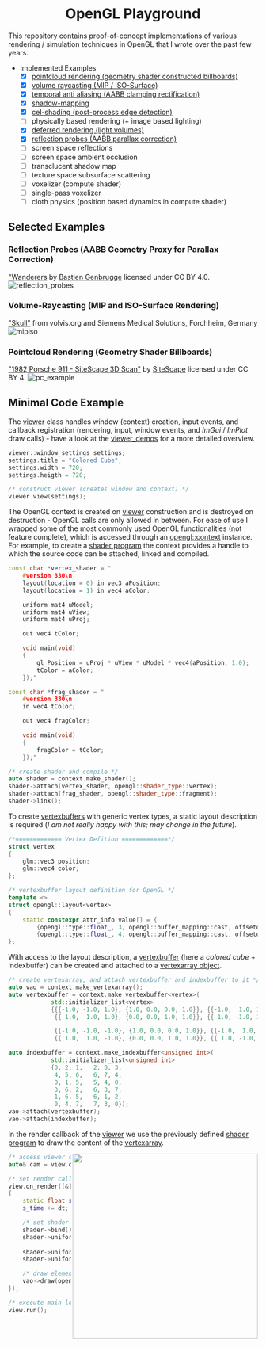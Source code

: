 <h1 align="center">OpenGL Playground</h1>

This repository contains proof-of-concept implementations of various rendering / simulation techniques in OpenGL that I wrote over the past few years. 

- Implemented Examples
  - [x] [pointcloud rendering (geometry shader constructed billboards)](https://github.com/nikolausrauch/opengl-playground/blob/main/apps/pointcloud_viewer)
  - [x] [volume raycasting (MIP / ISO-Surface)](https://github.com/nikolausrauch/opengl-playground/blob/main/apps/volume_raycasting)
  - [x] [temporal anti aliasing (AABB clamping rectification)](https://github.com/nikolausrauch/opengl-playground/blob/main/apps/temporal_anti_aliasing)
  - [x] [shadow-mapping](https://github.com/nikolausrauch/opengl-playground/blob/main/apps/shadow_mapping)
  - [x] [cel-shading (post-process edge detection)](https://github.com/nikolausrauch/opengl-playground/blob/main/apps/cel_shading)
  - [ ] physically based rendering (+ image based lighting)
  - [x] [deferred rendering (light volumes)](https://github.com/nikolausrauch/opengl-playground/blob/main/apps/deferred_rendering)
  - [x] [reflection probes (AABB parallax correction)](https://github.com/nikolausrauch/opengl-playground/blob/main/apps/reflection_probes)
  - [ ] screen space reflections
  - [ ] screen space ambient occlusion
  - [ ] transclucent shadow map
  - [ ] texture space subsurface scattering
  - [ ] voxelizer (compute shader)
  - [ ] single-pass voxelizer
  - [ ] cloth physics (position based dynamics in compute shader)

## Selected Examples

### Reflection Probes (AABB Geometry Proxy for Parallax Correction)
["Wanderers](https://sketchfab.com/3d-models/wanderers-f9464c725e1d47e482d988d355da4a7a) by [Bastien Genbrugge](https://sketchfab.com/bastienBGR) licensed under CC BY 4.0.
![reflection_probes](https://github.com/user-attachments/assets/5fc5dc69-2142-4c84-bdff-4ef270465a92)

### Volume-Raycasting (MIP and ISO-Surface Rendering)
["Skull"](https://klacansky.com/open-scivis-datasets/) from volvis.org and Siemens Medical Solutions, Forchheim, Germany
![mipiso](https://github.com/user-attachments/assets/5428c816-09b2-4698-b9c2-06a3587c2aa6)

### Pointcloud Rendering (Geometry Shader Billboards)
["1982 Porsche 911 - SiteScape 3D Scan"](https://sketchfab.com/3d-models/1982-porsche-911-sitescape-3d-scan-7e315942b6db428194314285183b5896) by [SiteScape](https://skfb.ly/6XZZM) licensed under CC BY 4.
![pc_example](https://github.com/nikolausrauch/opengl-playground/assets/13553309/8eaa0438-dfc5-49e7-b5cc-e1c5c4bc85ad)



## Minimal Code Example
The [viewer](https://github.com/nikolausrauch/opengl-playground/blob/main/viewer/viewer.h) class handles window (context) creation, input events, and callback registration (rendering, input, window events, and *ImGui* / *ImPlot* draw calls) - have a look at the [viewer_demos](https://github.com/nikolausrauch/opengl-playground/tree/main/apps/00_demo_viewer) for a more detailed overview.  
```C++
viewer::window_settings settings;
settings.title = "Colored Cube";
settings.width = 720;
settings.heigth = 720;

/* construct viewer (creates window and context) */
viewer view(settings);
```
The OpenGL context is created on [viewer](https://github.com/nikolausrauch/opengl-playground/blob/main/viewer/viewer.h) construction and is destroyed on destruction - OpenGL calls are only allowed in between.
For ease of use I wrapped some of the most commonly used OpenGL functionalities (not feature complete), which is accessed through an [opengl::context](https://github.com/nikolausrauch/opengl-playground/blob/main/viewer/opengl/context.h) instance.
For example, to create a [shader program](https://github.com/nikolausrauch/opengl-playground/blob/main/viewer/opengl/shaderprogram.h) the context provides a handle to which the source code can be attached, linked and compiled.
```C++
const char *vertex_shader = "
    #version 330\n
    layout(location = 0) in vec3 aPosition;
    layout(location = 1) in vec4 aColor;

    uniform mat4 uModel;
    uniform mat4 uView;
    uniform mat4 uProj;

    out vec4 tColor;

    void main(void)
    {
        gl_Position = uProj * uView * uModel * vec4(aPosition, 1.0);
        tColor = aColor;
    });"

const char *frag_shader = "
    #version 330\n
    in vec4 tColor;

    out vec4 fragColor;

    void main(void)
    {
        fragColor = tColor;
    });"

/* create shader and compile */
auto shader = context.make_shader();
shader->attach(vertex_shader, opengl::shader_type::vertex);
shader->attach(frag_shader, opengl::shader_type::fragment);
shader->link();
```
To create [vertexbuffers](https://github.com/nikolausrauch/opengl-playground/blob/main/viewer/opengl/vertexbuffer.h) with generic vertex types, a static layout description is required (*I am not really happy with this; may change in the future*).
```C++
/*============= Vertex Defition =============*/
struct vertex
{
    glm::vec3 position;
    glm::vec4 color;
};

/* vertexbuffer layout definition for OpenGL */
template <>
struct opengl::layout<vertex>
{
    static constexpr attr_info value[] = {
        {opengl::type::float_, 3, opengl::buffer_mapping::cast, offsetof(vertex, position)},
        {opengl::type::float_, 4, opengl::buffer_mapping::cast, offsetof(vertex, color)}};
};
```
With access to the layout description, a [vertexbuffer](https://github.com/nikolausrauch/opengl-playground/blob/main/viewer/opengl/vertexbuffer.h) (here a *colored cube* + indexbuffer) can be created and attached to a [vertexarray object](https://github.com/nikolausrauch/opengl-playground/blob/main/viewer/opengl/vertexarray.h).   
```C++
/* create vertexarray, and attach vertexbuffer and indexbuffer to it */
auto vao = context.make_vertexarray();
auto vertexbuffer = context.make_vertexbuffer<vertex>(
            std::initializer_list<vertex>
            {{{-1.0, -1.0, 1.0}, {1.0, 0.0, 0.0, 1.0}}, {{-1.0,  1.0, 1.0}, {0.0, 1.0, 0.0, 1.0}},
             {{ 1.0,  1.0, 1.0}, {0.0, 0.0, 1.0, 1.0}}, {{ 1.0, -1.0, 1.0}, {1.0, 0.0, 1.0, 1.0}},

             {{-1.0, -1.0, -1.0}, {1.0, 0.0, 0.0, 1.0}}, {{-1.0,  1.0, -1.0}, {0.0, 1.0, 0.0, 1.0}},
             {{ 1.0,  1.0, -1.0}, {0.0, 0.0, 1.0, 1.0}}, {{ 1.0, -1.0, -1.0}, {1.0, 0.0, 1.0, 1.0}}});

auto indexbuffer = context.make_indexbuffer<unsigned int>(
            std::initializer_list<unsigned int>
            {0, 2, 1,   2, 0, 3,
             4, 5, 6,   6, 7, 4,
             0, 1, 5,   5, 4, 0,
             3, 6, 2,   6, 3, 7,
             1, 6, 5,   6, 1, 2,
             0, 4, 7,   7, 3, 0});
vao->attach(vertexbuffer);
vao->attach(indexbuffer);
```
In the render callback of the [viewer](https://github.com/nikolausrauch/opengl-playground/blob/main/viewer/viewer.h) we use the previously defined [shader program](https://github.com/nikolausrauch/opengl-playground/blob/main/viewer/opengl/shaderprogram.h) to draw the content of the [vertexarray](https://github.com/nikolausrauch/opengl-playground/blob/main/viewer/opengl/vertexarray.h).

<img src="https://github.com/nikolausrauch/opengl-playground/assets/13553309/a31e5df8-a1eb-44c6-a609-965f72ad9ca6" align="right" height=374px>

```C++
/* access viewer camera */
auto& cam = view.camera();

/* set render callback*/
view.on_render([&](auto& window, float dt)
{
    static float s_time = 0.0f;
    s_time += dt;

    /* set shader uniforms */
    shader->bind();
    shader->uniform("uModel", glm::rotate(s_time*glm::pi<float>(),
                              glm::vec3{0.0f, 1.0f, 0.0f}));
    shader->uniform("uView", cam.view());
    shader->uniform("uProj", cam.projection());

    /* draw elements */
    vao->draw(opengl::primitives::triangles);
});

/* execute main loop */
view.run();
```